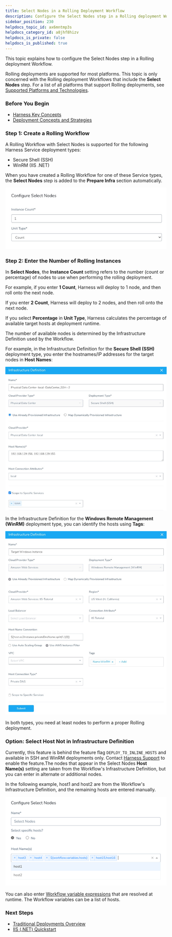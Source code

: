 ```yaml
---
title: Select Nodes in a Rolling Deployment Workflow
description: Configure the Select Nodes step in a Rolling deployment Workflow.
sidebar_position: 230
helpdocs_topic_id: ax6mntmp3s
helpdocs_category_id: a8jhf8hizv
helpdocs_is_private: false
helpdocs_is_published: true
---
```


This topic explains how to configure the Select Nodes step in a Rolling deployment Workflow.

Rolling deployments are supported for most platforms. This topic is only concerned with the Rolling deployment Workflows that include the **Select Nodes** step. For a list of all platforms that support Rolling deployments, see [Supported Platforms and Technologies](../../../starthere-firstgen/supported-platforms.md).


### Before You Begin

* [Harness Key Concepts](../../../starthere-firstgen/harness-key-concepts.md)
* [Deployment Concepts and Strategies](../../concepts-cd/deployment-types/deployment-concepts-and-strategies.md)

### Step 1: Create a Rolling Workflow

A Rolling Workflow with Select Nodes is supported for the following Harness Service deployment types:

* Secure Shell (SSH)
* WinRM (IIS .NET)

When you have created a Rolling Workflow for one of these Service types, the **Select Nodes** step is added to the **Prepare Infra** section automatically.

![](./static/select-nodes-in-a-rolling-deployment-workflow-51.png)

### Step 2: Enter the Number of Rolling Instances

In **Select Nodes**, the **Instance Count** setting refers to the number (count or percentage) of nodes to use when performing the rolling deployment.

For example, if you enter **1 Count**, Harness will deploy to 1 node, and then roll onto the next node.

If you enter **2 Count**, Harness will deploy to 2 nodes, and then roll onto the next node.

If you select **Percentage** in **Unit Type**, Harness calculates the percentage of available target hosts at deployment runtime.

The number of available nodes is determined by the Infrastructure Definition used by the Workflow.

For example, in the Infrastructure Definition for the **Secure Shell (SSH)** deployment type, you enter the hostnames/IP addresses for the target nodes in **Host Names**:

![](./static/select-nodes-in-a-rolling-deployment-workflow-52.png)

In the Infrastructure Definition for the **Windows Remote Management (WinRM)** deployment type, you can identify the hosts using **Tags**:

![](./static/select-nodes-in-a-rolling-deployment-workflow-53.png)

In both types, you need at least nodes to perform a proper Rolling deployment.

### Option: Select Host Not in Infrastructure Definition

Currently, this feature is behind the feature flag `DEPLOY_TO_INLINE_HOSTS` and available in SSH and WinRM deployments only. Contact [Harness Support](mailto:support@harness.io) to enable the feature.The nodes that appear in the Select Nodes **Host Name(s)** setting are taken from the Workflow's Infrastructure Definition, but you can enter in alternate or additional nodes. 

In the following example, host1 and host2 are from the Workflow's Infrastructure Definition, and the remaining hosts are entered manually.

![](./static/select-nodes-in-a-rolling-deployment-workflow-54.png)

You can also enter [Workflow variable expressions](add-workflow-variables-new-template.md) that are resolved at runtime. The Workflow variables can be a list of hosts.

### Next Steps

* [Traditional Deployments Overview](../../traditional-deployments/traditional-deployments-overview.md)
* [IIS (.NET) Quickstart](../../../first-gen-quickstarts/iis-net-quickstart.md)

